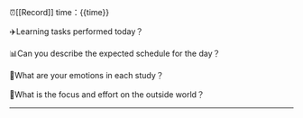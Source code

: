 ⏰[[Record]] time：{{time}}

✈️Learning tasks performed today？


📊Can you describe the expected schedule for the day？


📐What are your emotions in each study？


💼What is the focus and effort on the outside world？


---